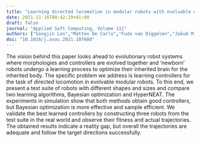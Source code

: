 ```yaml
---
title: "Learning directed locomotion in modular robots with evolvable morphologies"
date: 2021-11-16T00:42:29+01:00
draft: false
journal: "Applied Soft Computing, Volume 111"
authors: ["Gongjin Lan","Matteo De Carlo","Fuda van Diggelen","Jakub M. Tomczak","Diederik M. Roijers","A.E. Eiben"]
doi: "10.1016/j.asoc.2021.107688"
---
```


The vision behind this paper looks ahead to evolutionary robot systems where morphologies and controllers are evolved together and ‘newborn’ robots undergo a learning process to optimize their inherited brain for the inherited body. The specific problem we address is learning controllers for the task of directed locomotion in evolvable modular robots. To this end, we present a test suite of robots with different shapes and sizes and compare two learning algorithms, Bayesian optimization and HyperNEAT. The experiments in simulation show that both methods obtain good controllers, but Bayesian optimization is more effective and sample efficient. We validate the best learned controllers by constructing three robots from the test suite in the real world and observe their fitness and actual trajectories. The obtained results indicate a reality gap, but overall the trajectories are adequate and follow the target directions successfully.